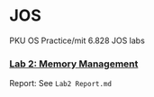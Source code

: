 # JOS
PKU OS Practice/mit 6.828 JOS labs

### [Lab 2: Memory Management](https://pdos.csail.mit.edu/6.828/2018/labs/lab2/)
Report: See `Lab2 Report.md`
